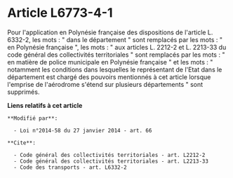 # Article L6773-4-1

Pour l'application en Polynésie française des dispositions de l'article L. 6332-2, les mots : " dans le département " sont
remplacés par les mots : " en Polynésie française ", les mots : " aux articles L. 2212-2 et L. 2213-33 du code général des
collectivités territoriales " sont remplacés par les mots : " en matière de police municipale en Polynésie française " et les
mots : " notamment les conditions dans lesquelles le représentant de l'Etat dans le département est chargé des pouvoirs
mentionnés à cet article lorsque l'emprise de l'aérodrome s'étend sur plusieurs départements " sont supprimés.

**Liens relatifs à cet article**

	**Modifié par**:

	  - Loi n°2014-58 du 27 janvier 2014 - art. 66

	**Cite**:

	  - Code général des collectivités territoriales - art. L2212-2
	  - Code général des collectivités territoriales - art. L2213-33
	  - Code des transports - art. L6332-2
